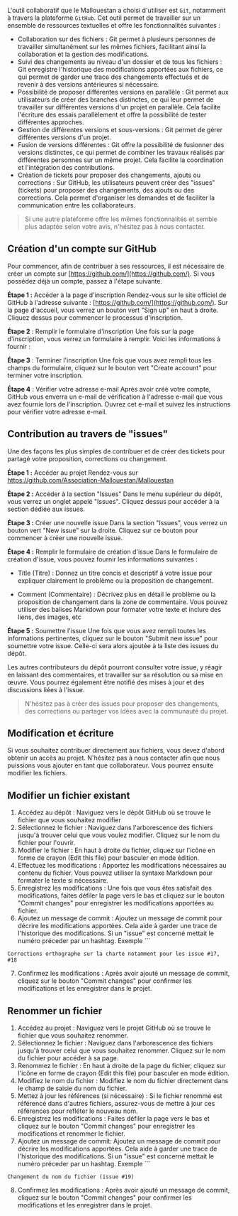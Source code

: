 L'outil collaboratif que le Mallouestan a choisi d'utiliser est `Git`, notamment à travers la plateforme `GitHub`. Cet outil permet de travailler sur un ensemble de ressources textuelles et offre les fonctionnalités suivantes :

- Collaboration sur des fichiers : Git permet à plusieurs personnes de travailler simultanément sur les mêmes fichiers, facilitant ainsi la collaboration et la gestion des modifications.
- Suivi des changements au niveau d'un dossier et de tous les fichiers : Git enregistre l'historique des modifications apportées aux fichiers, ce qui permet de garder une trace des changements effectués et de revenir à des versions antérieures si nécessaire.
- Possibilité de proposer différentes versions en parallèle : Git permet aux utilisateurs de créer des branches distinctes, ce qui leur permet de travailler sur différentes versions d'un projet en parallèle. Cela facilite l'écriture des essais parallèlement et offre la possibilité de tester différentes approches.
- Gestion de différentes versions et sous-versions : Git permet de gérer différentes versions d'un projet.
- Fusion de versions différentes : Git offre la possibilité de fusionner des versions distinctes, ce qui permet de combiner les travaux réalisés par différentes personnes sur un même projet. Cela facilite la coordination et l'intégration des contributions.
- Création de tickets pour proposer des changements, ajouts ou corrections : Sur GitHub, les utilisateurs peuvent créer des "issues" (tickets) pour proposer des changements, des ajouts ou des corrections. Cela permet d'organiser les demandes et de faciliter la communication entre les collaborateurs.

> Si une autre plateforme offre les mêmes fonctionnalités et semble plus adaptée selon votre avis, n'hésitez pas à nous contacter.

## Création d'un compte sur GitHub
Pour commencer, afin de contribuer à ses ressources, il est nécessaire de créer un compte sur [https://github.com/](https://github.com/). Si vous possédez déjà un compte, passez à l'étape suivante.

**Étape 1 :** Accéder à la page d'inscription 
Rendez-vous sur le site officiel de GitHub à l'adresse suivante : [https://github.com/](https://github.com/). Sur la page d'accueil, vous verrez un bouton vert "Sign up" en haut à droite. Cliquez dessus pour commencer le processus d'inscription.

**Étape 2** : Remplir le formulaire d'inscription 
Une fois sur la page d'inscription, vous verrez un formulaire à remplir. Voici les informations à fournir :

**Étape 3** : Terminer l'inscription 
Une fois que vous avez rempli tous les champs du formulaire, cliquez sur le bouton vert "Create account" pour terminer votre inscription.

**Étape 4** : Vérifier votre adresse e-mail 
Après avoir créé votre compte, GitHub vous enverra un e-mail de vérification à l'adresse e-mail que vous avez fournie lors de l'inscription. Ouvrez cet e-mail et suivez les instructions pour vérifier votre adresse e-mail.

## Contribution au travers de "issues"
Une des façons les plus simples de contribuer et de créer des tickets pour partagé votre proposition, corrections ou changement. 

**Étape 1 :** Accéder au projet 
Rendez-vous sur https://github.com/Association-Mallouestan/Mallouestan

**Étape 2 :** Accéder à la section "Issues" 
Dans le menu supérieur du dépôt, vous verrez un onglet appelé "Issues". Cliquez dessus pour accéder à la section dédiée aux issues.

**Étape 3 :** Créer une nouvelle issue 
Dans la section "Issues", vous verrez un bouton vert "New issue" sur la droite. Cliquez sur ce bouton pour commencer à créer une nouvelle issue.

**Étape 4 :** Remplir le formulaire de création d'issue 
Dans le formulaire de création d'issue, vous pouvez fournir les informations suivantes :

- Title (Titre) : Donnez un titre concis et descriptif à votre issue pour expliquer clairement le problème ou la proposition de changement.
    
- Comment (Commentaire) : Décrivez plus en détail le problème ou la proposition de changement dans la zone de commentaire. Vous pouvez utiliser des balises Markdown pour formater votre texte et inclure des liens, des images, etc    

**Étape 5 :** Soumettre l'issue 
Une fois que vous avez rempli toutes les informations pertinentes, cliquez sur le bouton "Submit new issue" pour soumettre votre issue. Celle-ci sera alors ajoutée à la liste des issues du dépôt.

Les autres contributeurs du dépôt pourront consulter votre issue, y réagir en laissant des commentaires, et travailler sur sa résolution ou sa mise en œuvre. Vous pourrez également être notifié des mises à jour et des discussions liées à l'issue.

> N'hésitez pas à créer des issues pour proposer des changements, des corrections ou partager vos idées avec la communauté du projet.

## Modification et écriture
Si vous souhaitez contribuer directement aux fichiers, vous devez d'abord obtenir un accès au projet. N'hésitez pas à nous contacter afin que nous puissions vous ajouter en tant que collaborateur. Vous pourrez ensuite modifier les fichiers.

## Modifier un fichier existant

1. Accédez au dépôt : Naviguez vers le dépôt GitHub où se trouve le fichier que vous souhaitez modifier
2. Sélectionnez le fichier : Naviguez dans l'arborescence des fichiers jusqu'à trouver celui que vous voulez modifier. Cliquez sur le nom du fichier pour l'ouvrir.
3. Modifier le fichier : En haut à droite du fichier, cliquez sur l'icône en forme de crayon (Edit this file) pour basculer en mode édition.
4. Effectuez les modifications : Apportez les modifications nécessaires au contenu du fichier. Vous pouvez utiliser la syntaxe Markdown pour formater le texte si nécessaire.
5. Enregistrez les modifications : Une fois que vous êtes satisfait des modifications, faites défiler la page vers le bas et cliquez sur le bouton "Commit changes" pour enregistrer les modifications apportées au fichier.
6. Ajoutez un message de commit : Ajoutez un message de commit pour décrire les modifications apportées. Cela aide à garder une trace de l'historique des modifications. Si un "issue" est concerné mettait le numéro préceder par un hashtag. Exemple  ```
```message
Corrections orthographe sur la charte notamment pour les issue #17, #18
```
7. Confirmez les modifications : Après avoir ajouté un message de commit, cliquez sur le bouton "Commit changes" pour confirmer les modifications et les enregistrer dans le projet.

## Renommer un fichier

1. Accédez au projet : Naviguez vers le projet GitHub où se trouve le fichier que vous souhaitez renommer.
2. Sélectionnez le fichier : Naviguez dans l'arborescence des fichiers jusqu'à trouver celui que vous souhaitez renommer. Cliquez sur le nom du fichier pour accéder à sa page.
3. Renommez le fichier : En haut à droite de la page du fichier, cliquez sur l'icône en forme de crayon (Edit this file) pour basculer en mode édition.
4. Modifiez le nom du fichier : Modifiez le nom du fichier directement dans le champ de saisie du nom du fichier.
5. Mettez à jour les références (si nécessaire) : Si le fichier renommé est référencé dans d'autres fichiers, assurez-vous de mettre à jour ces références pour refléter le nouveau nom.
6. Enregistrez les modifications : Faites défiler la page vers le bas et cliquez sur le bouton "Commit changes" pour enregistrer les modifications et renommer le fichier.
7. Ajoutez un message de commit: Ajoutez un message de commit pour décrire les modifications apportées. Cela aide à garder une trace de l'historique des modifications. Si un "issue" est concerné mettait le numéro préceder par un hashtag. Exemple  ```
```message
Changement du nom du fichier (issue #19)
```
8. Confirmez les modifications : Après avoir ajouté un message de commit, cliquez sur le bouton "Commit changes" pour confirmer les modifications et les enregistrer dans le projet.

